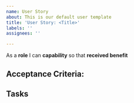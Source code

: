 ```yaml
---
name: User Story
about: This is our default user template
title: 'User Story: <Title>'
labels: ''
assignees: ''

---
```


As a **role** I can **capability** so that **received benefit**

**Acceptance Criteria:**
 -

**Tasks**
-
